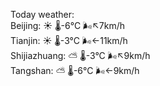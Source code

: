 Today weather:  
Beijing: ☀️   🌡️-6°C 🌬️↖7km/h  
Tianjin: ☀️   🌡️-3°C 🌬️←11km/h  
Shijiazhuang: ⛅️  🌡️-3°C 🌬️↖9km/h  
Tangshan: ⛅️  🌡️-6°C 🌬️←9km/h  
